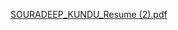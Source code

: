 
[SOURADEEP_KUNDU_Resume (2).pdf](https://github.com/sonu892002/Resume/files/8178316/SOURADEEP_KUNDU_Resume.2.pdf)
